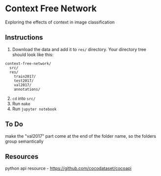 # Context Free Network
Exploring the effects of context in image classification


## Instructions
1. Download the data and add it to `res/` directory. Your directory tree should look like this:
```
context-free-network/
  src/
  res/
    train2017/
    test2017/
    val2017/
    annotations/
```

2. `cd` into `src/`
3. Run `make`
4. Run `jupyter notebook`


## To Do
make the "val2017" part come at the end of the folder name, so the folders group semantically



## Resources
python api resource - https://github.com/cocodataset/cocoapi
